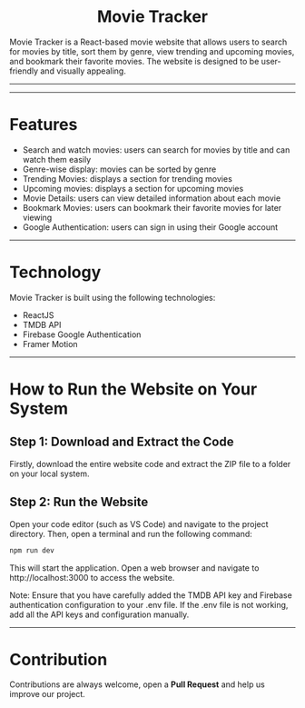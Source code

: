 <h1 align="center">Movie Tracker</h1>
Movie Tracker is a React-based movie website that allows users to search for movies by title, sort them by genre, view trending and upcoming movies, and bookmark their favorite movies. The website is designed to be user-friendly and visually appealing.
<hr/>

<hr/>

# Features 

- Search and watch movies: users can search for movies by title and can watch them easily
- Genre-wise display: movies can be sorted by genre
- Trending Movies: displays a section for trending movies
- Upcoming movies: displays a section for upcoming movies
- Movie Details: users can view detailed information about each movie
- Bookmark Movies: users can bookmark their favorite movies for later viewing
- Google Authentication: users can sign in using their Google account

<hr/>

# Technology

Movie Tracker is built using the following technologies:

- ReactJS
- TMDB API
- Firebase Google Authentication
- Framer Motion

<hr/>

# How to Run the Website on Your System

## Step 1: Download and Extract the Code

Firstly, download the entire website code and extract the ZIP file to a folder on your local system.


## Step 2: Run the Website

Open your code editor (such as VS Code) and navigate to the project directory. Then, open a terminal and run the following command:

```bash
npm run dev
```
This will start the application. Open a web browser and navigate to http://localhost:3000 to access the website.

Note: Ensure that you have carefully added the TMDB API key and Firebase authentication configuration to your .env file. If the .env file is not working, add all the API keys and configuration manually.

<hr/>



# Contribution
Contributions are always welcome, open a **Pull Request** and help us improve our project.